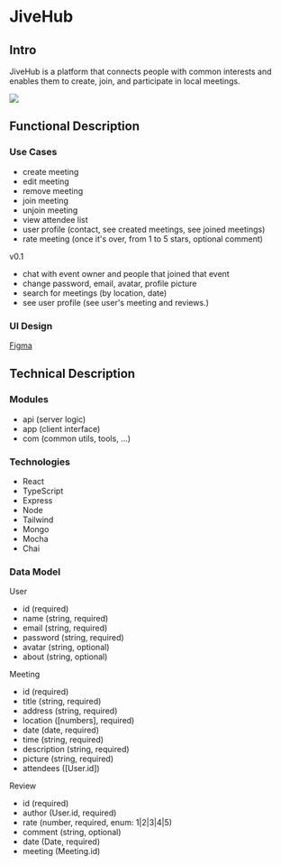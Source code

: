 # JiveHub

## Intro

JiveHub is a platform that connects people with common interests and enables them to create, join, and participate in local meetings.

![](https://media.giphy.com/media/v1.Y2lkPTc5MGI3NjExMnlucHU2ZDJweDZpM2RnN21jMmE4YWgxbGp1OGt0cnJqYW9uc25qdSZlcD12MV9naWZzX3NlYXJjaCZjdD1n/5L57f5fI3f2716NaJ3/giphy.gif)

## Functional Description

### Use Cases

- create meeting
- edit meeting
- remove meeting
- join meeting
- unjoin meeting
- view attendee list
- user profile (contact, see created meetings, see joined meetings)
- rate meeting (once it's over, from 1 to 5 stars, optional comment)


v0.1
- chat with event owner and people that joined that event
- change password, email, avatar, profile picture
- search for meetings (by location, date)
- see user profile (see user's meeting and reviews.)


### UI Design

[Figma](https://www.figma.com/file/XTR8uUQ17vydGpiclzZRFf/Clase?type=design&node-id=83-106&mode=design&t=VdjzqsMXVZJ0SaqV-0)

## Technical Description

### Modules

- api (server logic)
- app (client interface)
- com (common utils, tools, ...)

### Technologies

- React
- TypeScript
- Express
- Node
- Tailwind
- Mongo
- Mocha
- Chai

### Data Model

User
- id (required)
- name (string, required)
- email (string, required)
- password (string, required)
- avatar (string, optional)
- about (string, optional)

Meeting
- id (required)
- title (string, required)
- address (string, required)
- location ([numbers], required)
- date (date, required)
- time (string, required)
- description (string, required)
- picture (string, required)
- attendees ([User.id])

Review
- id (required)
- author (User.id, required)
- rate (number, required, enum: 1|2|3|4|5)
- comment (string, optional)
- date (Date, required)
- meeting (Meeting.id)
